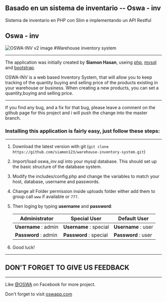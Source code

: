 ## Basado en un sistema de inventario -- Oswa - inv

Sistema de inventario en PHP con Slim e implementando un API Restful


## Oswa - inv


![OSWA-INV v2 image](http://oswapp.com/uploads/b/oswa-inv-V2.jpg " Warehouse inventory system ")
#Warehouse inventory system
- - - - 

The application was initially created by **Siamon Hasan**, useing [php](http:php.net), [mysql](https://www.mysql.com) and [bootstrap](http://getbootstrap.com).


OSWA-INV is a web based Inventory System, that will allow you to keep tracking of the quantity buying and selling price of the products existing in your warehouse or business. When creating a new products, you can set a quantity,buying and selling price.

****

If you find any bug, and a fix for that bug, please leave a comment on the github page for this project and i will push the change into the master branch.


### Installing this application is fairly easy, just follow these steps:
****


1. Download the latest version with git (`git clone https://github.com/siamon123/warehouse-inventory-system.git`) 

2. Import/load oswa_inv.sql into your mysql database. This should set up the basic structure of the database system.

3. Modify the includes/config.php and change the variables to match your host, database, username and passwords.
 
4. Change all Folder permission inside uploads folder either add them to group call `www` if available or `777`.

5. Then loging by typing **username** and **password**:
 

   Administrator        | Special User           | Default User
   ---------------------| -----------------------| -------------------
   **Username** : admin | **Username** : special | **Username** : user
   **Password** : admin | **Password** : special | **Password** : user

6. Good luck!  

- - - -
 
## DON'T FORGET TO GIVE US FEEDBACK

- - - -

Like  [@OSWA](https://www.facebook.com/oswapp) on Facebook for more project.

Don't forget to visit [oswapp.com](http://oswapp.com "OSWA")

